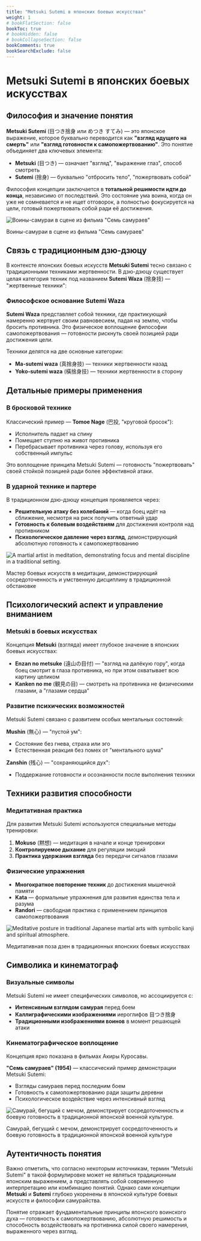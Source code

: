 ```yaml
---
title: "Metsuki Sutemi в японских боевых искусствах"
weight: 1
# bookFlatSection: false
bookToc: true
# bookHidden: false
# bookCollapseSection: false
bookComments: true
bookSearchExclude: false
---
```


# Metsuki Sutemi в японских боевых искусствах

## Философия и значение понятия

**Metsuki Sutemi** (目つき捨身 или めつき すてみ) — это японское выражение, которое буквально переводится как **"взгляд идущего на смерть"** или **"взгляд готовности к самопожертвованию"**. Это понятие объединяет два ключевых элемента:

- **Metsuki** (目つき) — означает "взгляд", "выражение глаз", способ смотреть
- **Sutemi** (捨身) — буквально "отбросить тело", "пожертвовать собой"

Философия концепции заключается в **тотальной решимости идти до конца**, независимо от последствий. Это состояние ума воина, когда он уже не сомневается и не ищет отговорок, а полностью фокусируется на цели, готовый пожертвовать собой ради её достижения.

![Воины-самураи в сцене из фильма "Семь самураев"](/post_1_01.png)

Воины-самураи в сцене из фильма "Семь самураев"

## Связь с традиционным дзю-дзюцу

В контексте японских боевых искусств **Metsuki Sutemi** тесно связано с традиционными техниками жертвенности. В дзю-дзюцу существует целая категория техник под названием **Sutemi Waza** (捨身技) — "жертвенные техники":

### Философское основание Sutemi Waza

**Sutemi Waza** представляет собой техники, где практикующий намеренно жертвует своим равновесием, падая на землю, чтобы бросить противника. Это физическое воплощение философии самопожертвования — готовности рискнуть своей позицией ради достижения цели.

Техники делятся на две основные категории:

- **Ma-sutemi waza** (真捨身技) — техники жертвенности назад
- **Yoko-sutemi waza** (橫捨身技) — техники жертвенности в сторону


## Детальные примеры применения

### В бросковой технике

Классический пример — **Tomoe Nage** (巴投, "круговой бросок"):

- Исполнитель падает на спину
- Помещает ступню на живот противника
- Перебрасывает противника через голову, используя его собственный импульс

Это воплощение принципа Metsuki Sutemi — готовность "пожертвовать" своей стойкой позицией ради более эффективной атаки.

### В ударной технике и партере

В традиционном дзю-дзюцу концепция проявляется через:

- **Решительную атаку без колебаний** — когда боец идёт на сближение, несмотря на риск получить ответный удар
- **Готовность к болевым воздействиям** для достижения контроля над противником
- **Психологическое давление через взгляд**, демонстрирующий абсолютную готовность к самопожертвованию

![A martial artist in meditation, demonstrating focus and mental discipline in a traditional setting.](/post_1_02.png)

Мастер боевых искусств в медитации, демонстрирующий сосредоточенность и умственную дисциплину в традиционной обстановке

## Психологический аспект и управление вниманием

### Metsuki в боевых искусствах

Концепция **Metsuki** (взгляда) имеет глубокое значение в японских боевых искусствах:

- **Enzan no metsuke** (遠山の目付) — "взгляд на далёкую гору", когда боец смотрит в глаза противника, но при этом охватывает всю картину целиком
- **Kanken no me** (観見の目) — смотреть на противника не физическими глазами, а "глазами сердца"

### Развитие психических возможностей

Metsuki Sutemi связано с развитием особых ментальных состояний:

**Mushin** (無心) — "пустой ум":

- Состояние без гнева, страха или эго
- Естественная реакция без помех от "ментального шума"

**Zanshin** (残心) — "сохраняющийся дух":

- Поддержание готовности и осознанности после выполнения техники


## Техники развития способности

### Медитативная практика

Для развития Metsuki Sutemi используются специальные методы тренировки:

1. **Mokuso** (黙想) — медитация в начале и конце тренировки
2. **Контролируемое дыхание** для регуляции эмоций
3. **Практика удержания взгляда** без передачи сигналов глазами

### Физические упражнения

- **Многократное повторение техник** до достижения мышечной памяти
- **Kata** — формальные упражнения для развития единства тела и разума
- **Randori** — свободная практика с применением принципов самопожертвования

![Meditative posture in traditional Japanese martial arts with symbolic kanji and spiritual atmosphere.](/post_1_03.png)

Медитативная поза дзен в традиционных японских боевых искусствах

## Символика и кинематограф

### Визуальные символы

Metsuki Sutemi не имеет специфических символов, но ассоциируется с:

- **Интенсивным взглядом самурая** перед боем
- **Каллиграфическими изображениями** иероглифов 目つき捨身
- **Традиционными изображениями воинов** в момент решающей атаки


### Кинематографическое воплощение

Концепция ярко показана в фильмах Акиры Куросавы.

**"Семь самураев" (1954)** — классический пример демонстрации Metsuki Sutemi:

- Взгляды самураев перед последним боем
- Готовность к самопожертвованию ради защиты деревни
- Психологическое воздействие через интенсивный взгляд

![Самурай, бегущий с мечом, демонстрирует сосредоточенность и боевую готовность в традиционной японской военной культуре.](https://pplx-res.cloudinary.com/image/upload/v1758548421/pplx_project_search_images/fb77eeb17aeea083dac3e1b1a1b801305d573f19.png)

Самурай, бегущий с мечом, демонстрирует сосредоточенность и боевую готовность в традиционной японской военной культуре


## Аутентичность понятия

Важно отметить, что согласно некоторым источникам, термин "Metsuki Sutemi" в такой формулировке может не являться традиционным японским выражением, а представлять собой современную интерпретацию или комбинацию понятий. Однако сами концепции **Metsuki** и **Sutemi** глубоко укоренены в японской культуре боевых искусств и философии самурайства.

Понятие отражает фундаментальные принципы японского воинского духа — готовность к самопожертвованию, абсолютную решимость и способность воздействовать на противника силой своего намерения, выраженного через взгляд.

